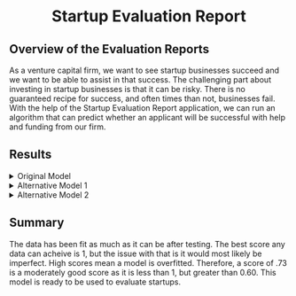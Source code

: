 <h1 align="center">Startup Evaluation Report</h1>

## Overview of the Evaluation Reports

As a venture capital firm, we want to see startup businesses succeed and we want to be able to assist in that success. The challenging part about investing in startup businesses is that it can be risky. There is no guaranteed recipe for success, and often times than not, businesses fail. With the help of the Startup Evaluation Report application, we can run an algorithm that can predict whether an applicant will be successful with help and funding from our firm.

## Results

<details>
<summary>Original Model</summary>
 
 
The Original Model scored 55.49% in loss and 72.96% in accuracy. 

 
 The model used scaled data. The Neural Network structure was cookie cutter, as in we pulled the number of inputs from the length of the data, our output neurons we equal to 1, we had 2 hidden layers of which were calculated using a standard calculation. The usage of the *relu* activation function was used for both hidden layers, and sigmoid used for the output as our final data should be binary.
    
```
nn.add(Dense(input_dim=number_input_features, units=hidden_nodes_layer1 , activation="relu"))
nn.add(Dense(units=hidden_nodes_layer2, activation="relu"))
nn.add(Dense(units=number_output_neurons, activation="sigmoid"))
```


</details>


<details>
<summary>Alternative Model 1</summary>
 
 
The Alternative Model 1 scored 55.32% in loss and 73.06% in accuracy.
 
 The model used scaled data, had a number of inputs equal to the the length of the data, 1 output neuron, and 4 hidden layers using *relu* with one using *sigmoid*. The nodes of the hidden layers were staggered descreasing by twenty.
    
```
nn_A1.add(Dense(input_dim=number_input_features, units=hidden_nodes_layer1_A1 , activation="relu"))
nn_A1.add(Dense(units=hidden_nodes_layer2_A1, activation="relu"))
nn_A1.add(Dense(units=hidden_nodes_layer3_A1, activation="relu"))
nn_A1.add(Dense(units=hidden_nodes_layer4_A1, activation="sigmoid"))
nn_A1.add(Dense(units=number_output_neurons_A1, activation="sigmoid"))
```
The model was fit by using 50 epochs.
</details>

<details>
<summary>Alternative Model 2</summary>


The Alternative Model 2 scored 55.25% in loss and 73.08% in accuracy.
 
The model used scaled data, had a number of inputs equal to the the length of the data, 1 output neuron, and 3 hidden layers using *relu*. The nodes of the hidden layers were decreased in large quantities. Originally, the idea was that more hidden layers might help, but it only made the loss percentage increase. The process to get the model down to the current score was trial and error.
 
```
nn_A2.add(Dense(input_dim=number_input_features, units=hidden_nodes_layer1_A2 , activation="relu"))

nn_A2.add(Dense(units=hidden_nodes_layer2_A2, activation="relu"))
# nn_A2.add(Dense(units=hidden_nodes_layer3_A2, activation="relu"))
# nn_A2.add(Dense(units=hidden_nodes_layer4_A2, activation="relu"))
# nn_A2.add(Dense(units=hidden_nodes_layer5_A2, activation="relu"))
nn_A2.add(Dense(units=hidden_nodes_layer6_A2, activation="relu"))
# nn_A2.add(Dense(units=hidden_nodes_layer7_A2, activation="relu"))
# nn_A2.add(Dense(units=hidden_nodes_layer8_A2, activation="relu"))
# nn_A2.add(Dense(units=hidden_nodes_layer9_A2, activation="sigmoid"))
# nn_A2.add(Dense(units=hidden_nodes_layer10_A2, activation="relu"))
# nn_A2.add(Dense(units=hidden_nodes_layer11_A2, activation="sigmoid"))

nn_A2.add(Dense(units=number_output_neurons_A2, activation="sigmoid"))
```

</details>

## Summary

The data has been fit as much as it can be after testing. The best score any data can acheive is 1, but the issue with that is it would most likely be imperfect. High scores mean a model is overfitted. Therefore, a score of .73 is a moderately good score as it is less than 1, but greater than 0.60. This model is ready to be used to evaluate startups.

